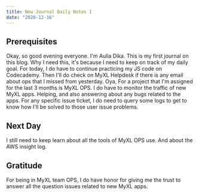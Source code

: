 ```yaml
---
title: New Journal Daily Notes I
date: "2020-12-16"
---
```


## Prerequisites
Okay, so good evening everyone. I'm Aulia Dika. This is my first journal on this blog. Why I need this, it's because I need to keep on track of my daily goal. For today, I do have to continue practicing my JS code on Codecademy. Then I'll do check on MyXL Helpdesk if there is any email about ops that I missed from yesterday. 
Oya, For a project that I'm assigned for the last 3 months is MyXL OPS. I do have to monitor the traffic of new MyXL apps. Helping, and also answering about any bugs related to the apps. 
For any specific issue ticket, I do need to query some logs to get to know how I'll be solved to those user issue problems.

## Next Day
I still need to keep learn about all the tools of MyXL OPS use. And about the AWS insight log.

## Gratitude
For being in MyXL team OPS, I do have honor for giving me the trust to answer all the question issues related to new MyXL apps. 